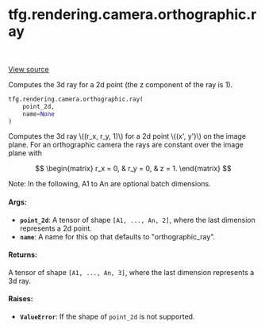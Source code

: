 <div itemscope itemtype="http://developers.google.com/ReferenceObject">
<meta itemprop="name" content="tfg.rendering.camera.orthographic.ray" />
<meta itemprop="path" content="Stable" />
</div>

# tfg.rendering.camera.orthographic.ray

<table class="tfo-notebook-buttons tfo-api" align="left">
</table>

<a target="_blank" href="https://github.com/tensorflow/graphics/blob/master/tensorflow_graphics/rendering/camera/orthographic.py">View
source</a>

Computes the 3d ray for a 2d point (the z component of the ray is 1).

``` python
tfg.rendering.camera.orthographic.ray(
    point_2d,
    name=None
)
```



<!-- Placeholder for "Used in" -->

Computes the 3d ray \\((r_x, r_y, 1)\\) for a 2d point \\((x', y')\\) on the
image plane. For an orthographic camera the rays are constant over the image
plane with

$$
\begin{matrix}
r_x = 0, & r_y = 0, & z = 1.
\end{matrix}
$$

Note: In the following, A1 to An are optional batch dimensions.

#### Args:

* <b>`point_2d`</b>: A tensor of shape `[A1, ..., An, 2]`, where the last dimension
  represents a 2d point.
* <b>`name`</b>: A name for this op that defaults to "orthographic_ray".


#### Returns:

A tensor of shape `[A1, ..., An, 3]`, where the last dimension represents
a 3d ray.

#### Raises:

* <b>`ValueError`</b>: If the shape of `point_2d` is not supported.